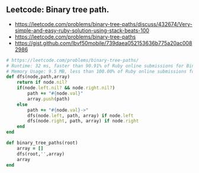 ## Leetcode: Binary tree path.

- https://leetcode.com/problems/binary-tree-paths/discuss/432674/Very-simple-and-easy-ruby-solution-using-stack-beats-100
- https://leetcode.com/problems/binary-tree-paths
- https://gist.github.com/lbvf50mobile/739daea052153636b775a20ac0082986

```Ruby
# https://leetcode.com/problems/binary-tree-paths/
# Runtime: 32 ms, faster than 90.91% of Ruby online submissions for Binary Tree Paths.
# Memory Usage: 9.5 MB, less than 100.00% of Ruby online submissions for Binary Tree Paths.
def dfs(node,path,array)
    return if node.nil?
    if(node.left.nil? && node.right.nil?)
        path += "#{node.val}"
        array.push(path)
    else
        path += "#{node.val}->"
        dfs(node.left, path, array) if node.left
        dfs(node.right, path, array) if node.right
    end
end

def binary_tree_paths(root)
    array = []
    dfs(root,'',array)
    array
end
```